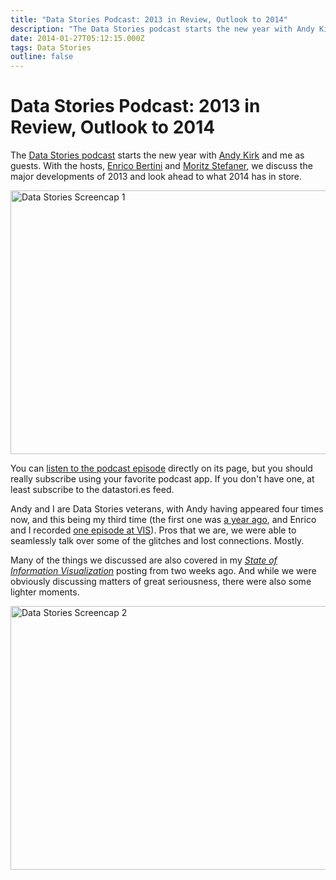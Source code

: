 ```yaml
---
title: "Data Stories Podcast: 2013 in Review, Outlook to 2014"
description: "The Data Stories podcast starts the new year with Andy Kirk and me as guests. With the hosts, Enrico Bertini and Moritz Stefaner, we discuss the major developments of 2013 and look ahead to what 2014 has in store."
date: 2014-01-27T05:12:15.000Z
tags: Data Stories
outline: false
---
```


# Data Stories Podcast: 2013 in Review, Outlook to 2014

The <a href="http://datastori.es/">Data Stories podcast</a> starts the new year with <a href="http://www.visualisingdata.com">Andy Kirk</a> and me as guests. With the hosts, <a href="http://fellinlovewithdata.com">Enrico Bertini</a> and <a href="http://stefaner.eu">Moritz Stefaner</a>, we discuss the major developments of 2013 and look ahead to what 2014 has in store.<!--more-->

<img class="aligncenter size-medium wp-image-3090" alt="Data Stories Screencap 1" src="https://eagereyes.org/wp-content/uploads/2014/01/datastories-screencap1-730x422.jpg" width="730" height="422" />

You can <a href="http://datastori.es/ds31-year-review-w-andy-kirk-and-robert-kosara/">listen to the podcast episode</a> directly on its page, but you should really subscribe using your favorite podcast app. If you don't have one, at least subscribe to the datastori.es feed.

Andy and I are Data Stories veterans, with Andy having appeared four times now, and this being my third time (the first one was <a title="Listen To Me Dispense My Wisdom on the Data Stories Podcast!" href="http://eagereyes.org/blog/2012/listen-dispense-wisdom-data-stories-podcast">a year ago</a>, and Enrico and I recorded <a href="http://datastori.es/data-stories-28-ieee-vis13-highlights-w-robert-kosara/">one episode at VIS</a>). Pros that we are, we were able to seamlessly talk over some of the glitches and lost connections. Mostly.

Many of the things we discussed are also covered in my <em><a title="The State of Information Visualization, 2014" href="http://eagereyes.org/blog/2014/the-state-of-information-visualization-2014">State of Information Visualization</a></em> posting from two weeks ago. And while we were obviously discussing matters of great seriousness, there were also some lighter moments.

<img class="aligncenter size-medium wp-image-3091" alt="Data Stories Screencap 2" src="https://eagereyes.org/wp-content/uploads/2014/01/datastories-screencap2-730x422.jpg" width="730" height="422" />


